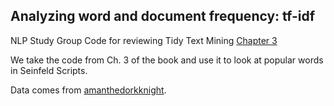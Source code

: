 ## Analyzing word and document frequency: tf-idf  
  
NLP Study Group Code for reviewing Tidy Text Mining [Chapter 3](https://www.tidytextmining.com/tfidf.html)  
  
We take the code from Ch. 3 of the book and use it to look at popular words in Seinfeld Scripts.   
  
Data comes from [amanthedorkknight](https://github.com/amanthedorkknight/the-seinfeld-chronicles).
